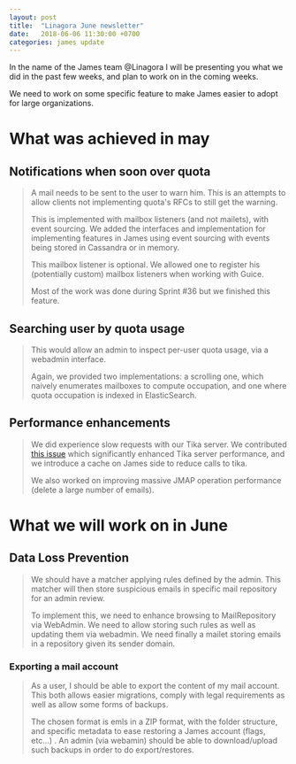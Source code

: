 ```yaml
---
layout: post
title:  "Linagora June newsletter"
date:   2018-06-06 11:30:00 +0700
categories: james update
---
```


In the name of the James team @Linagora I will be presenting you what we did in the past few weeks, and plan to work on in the coming weeks.

We need to work on some specific feature to make James easier to adopt for large organizations.

# What was achieved in may

## Notifications when soon over quota

> A mail needs to be sent to the user to warn him. This is an attempts to allow clients not implementing quota's RFCs to still get the warning.
>
> This is implemented with mailbox listeners (and not mailets), with event sourcing. We added the interfaces and implementation for implementing features in James using event sourcing with events being stored in Cassandra or in memory.
>
> This mailbox listener is optional. We allowed one to register his (potentially custom) mailbox listeners when working with Guice.
>
> Most of the work was done during Sprint #36 but we finished this feature.

## Searching user by quota usage

> This would allow an admin to inspect per-user quota usage, via a webadmin interface.
>
> Again, we provided two implementations: a scrolling one, which naively enumerates mailboxes to compute occupation, and one where quota occupation is indexed in ElasticSearch.

## Performance enhancements

> We did experience slow requests with our Tika server. We contributed [this issue] which significantly enhanced Tika server performance, and we introduce a cache on James side to reduce calls to tika.
>
> We also worked on improving massive JMAP operation performance (delete a large number of emails).

# What we will work on in June

## Data Loss Prevention

> We should have a matcher applying rules defined by the admin. This matcher will then store suspicious emails in specific mail repository for an admin review.
>
> To implement this, we need to enhance browsing to MailRepository via WebAdmin. We need to allow storing such rules as well as updating them via webadmin. We need finally a mailet storing emails in a repository given its sender domain.

### Exporting a mail account

> As a user, I should be able to export the content of my mail account. This both allows easier migrations, comply with legal requirements as well as allow some forms of backups.
>
> The chosen format is emls in a ZIP format, with the folder structure, and specific metadata to ease restoring a James account (flags, etc...) . An admin (via webamin) should be able to download/upload such backups in order to do export/restores.

[this issue]: https://github.com/apache/tika/pull/237